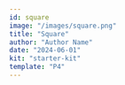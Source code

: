 ```yaml
---
id: square
image: "/images/square.png"
title: "Square"
author: "Author Name"
date: "2024-06-01"
kit: "starter-kit"
template: "P4"
---
```

